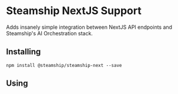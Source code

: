 # Steamship NextJS Support

Adds insanely simple integration between NextJS API endpoints and Steamship's AI Orchestration stack.


## Installing

```
npm install @steamship/steamship-next --save
```

## Using

